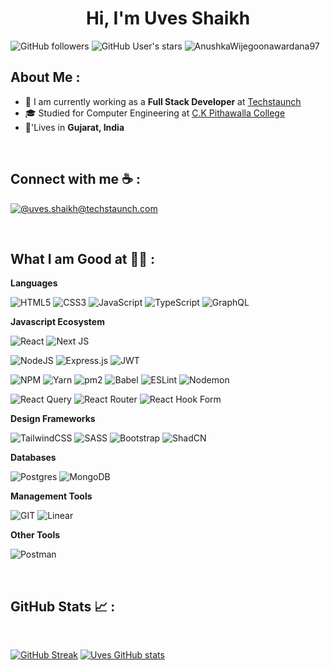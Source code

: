 <h1 align="center">Hi, I'm Uves Shaikh</h1>

![GitHub followers](https://img.shields.io/github/followers/ts-geek64?style=social) ![GitHub User's stars](https://img.shields.io/github/stars/ts-geek64?style=social) <img src="https://komarev.com/ghpvc/?username=ts-geek64" alt="AnushkaWijegoonawardana97" />

## About Me :

- 🏢 I am currently working as a **Full Stack Developer** at [Techstaunch](https://in.linkedin.com/company/techstaunch)
- 🎓 Studied for Computer Engineering at [C.K Pithawalla College](https://ckpcet.ac.in/)
- 🏡'Lives in **Gujarat, India**

<br>

## Connect with me ☕ :

[![@uves.shaikh@techstaunch.com](https://img.icons8.com/fluency/48/000000/apple-mail.png "@anushkaduwolka123@gmail.com")](uves.shaikh@techstaunch.com)

<br>

## What I am Good at 🧑‍💻 :

<be>

**Languages**

![HTML5](https://img.shields.io/badge/HTML5-%23E34F26.svg?style=flat&logo=html5&logoColor=white)
![CSS3](https://img.shields.io/badge/CSS3-%231572B6.svg?style=flat&logo=css3&logoColor=white)
![JavaScript](https://img.shields.io/badge/JavaScript-%23323330.svg?style=flat&logo=javascript&logoColor=%23F7DF1E)
![TypeScript](https://img.shields.io/badge/TypeScript-%23007ACC.svg?style=flat&logo=typescript&logoColor=white)
![GraphQL](https://img.shields.io/badge/-GraphQL-E10098?style=flat&logo=graphql&logoColor=white)

**Javascript Ecosystem**

![React](https://img.shields.io/badge/react-%2320232a.svg?style=flat&logo=react&logoColor=%2361DAFB)
![Next JS](https://img.shields.io/badge/Next-black?style=flat&logo=next.js&logoColor=white)

![NodeJS](https://img.shields.io/badge/node.js-6DA55F?style=flat&logo=node.js&logoColor=white)
![Express.js](https://img.shields.io/badge/express.js-%23404d59.svg?style=flat&logo=express&logoColor=%2361DAFB)
 ![JWT](https://img.shields.io/badge/JWT-black?style=flat&logo=JSON%20web%20tokens)


![NPM](https://img.shields.io/badge/npm-%23CB3837.svg?style=flat&logo=npm&logoColor=white)
![Yarn](https://img.shields.io/badge/yarn-%232C8EBB.svg?style=flat&logo=yarn&logoColor=white)
![pm2](https://img.shields.io/badge/pm2-%232B037A.svg?style=flat&logo=pm2&logoColor=white)
 ![Babel](https://img.shields.io/badge/Babel-F9DC3e?style=flat&logo=babel&logoColor=black)
 ![ESLint](https://img.shields.io/badge/ESLint-4B3263?style=flat&logo=eslint&logoColor=white)
 ![Nodemon](https://img.shields.io/badge/NODEMON-%23323330.svg?style=flat&logo=nodemon&logoColor=%BBDEAD) 

![React Query](https://img.shields.io/badge/-React%20Query-FF4154?style=flat&logo=react%20query&logoColor=white)
![React Router](https://img.shields.io/badge/React_Router-CA4245?style=flat&logo=react-router&logoColor=white)
![React Hook Form](https://img.shields.io/badge/React%20Hook%20Form-%23EC5990.svg?style=flat&logo=reacthookform&logoColor=white)

**Design Frameworks**

![TailwindCSS](https://img.shields.io/badge/tailwindcss-%2338B2AC.svg?style=flat&logo=tailwind-css&logoColor=white)
![SASS](https://img.shields.io/badge/SASS-hotpink.svg?style=flat&logo=SASS&logoColor=white) 
![Bootstrap](https://img.shields.io/badge/bootstrap-%238511FA.svg?style=flat&logo=bootstrap&logoColor=white)
![ShadCN](https://img.shields.io/badge/shadcn-%2338B2AC.svg?style=flat&logo=shadcn&logoColor=white)

**Databases**

![Postgres](https://img.shields.io/badge/postgres-%23316192.svg?style=flat&logo=postgresql&logoColor=white)
![MongoDB](https://img.shields.io/badge/MongoDB-%234ea94b.svg?style=flat&logo=mongodb&logoColor=white)

 **Management Tools**

![GIT](https://img.shields.io/badge/Git-fc6d26?style=flat&logo=git&logoColor=white)
 ![Linear](https://img.shields.io/badge/linear-%230A0FFF.svg?style=flat&logo=linear&logoColor=white)

 **Other Tools**

 ![Postman](https://img.shields.io/badge/Postman-FF6C37?style=flat&logo=postman&logoColor=white)


<br>

## GitHub Stats 📈 :

<br>

[![GitHub Streak](https://github-readme-streak-stats.herokuapp.com?user=ts-geek22&theme=algolia&date_format=M%20j%5B%2C%20Y%5D)](https://git.io/streak-stats) [![Uves GitHub stats](https://github-readme-stats.vercel.app/api?username=ts-geek64&theme=algolia)](https://github.com/ts-geek64/github-readme-stats)

<br>
